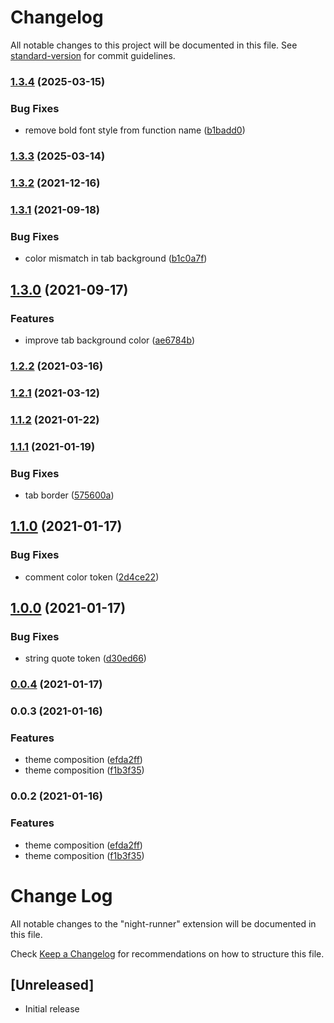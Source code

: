 # Changelog

All notable changes to this project will be documented in this file. See [standard-version](https://github.com/conventional-changelog/standard-version) for commit guidelines.

### [1.3.4](https://github.com/AfonsoVReis/night-runner/compare/v1.3.3...v1.3.4) (2025-03-15)


### Bug Fixes

* remove bold font style from function name ([b1badd0](https://github.com/AfonsoVReis/night-runner/commit/b1badd09fc024201c63b3ca574d651bf80e3bd93))

### [1.3.3](https://github.com/AfonsoVReis/night-runner/compare/v1.3.2...v1.3.3) (2025-03-14)

### [1.3.2](https://github.com/AfonsoVReis/night-runner/compare/v1.3.1...v1.3.2) (2021-12-16)

### [1.3.1](https://github.com/AfonsoVReis/night-runner/compare/v1.3.0...v1.3.1) (2021-09-18)


### Bug Fixes

* color mismatch in tab background ([b1c0a7f](https://github.com/AfonsoVReis/night-runner/commit/b1c0a7f490ca653b278e72f2af6b98a5084431c4))

## [1.3.0](https://github.com/AfonsoVReis/night-runner/compare/v1.2.2...v1.3.0) (2021-09-17)


### Features

* improve tab background color ([ae6784b](https://github.com/AfonsoVReis/night-runner/commit/ae6784b05579a2a504d70ea89fe9a309f3d8c435))

### [1.2.2](https://github.com/AfonsoVReis/night-runner/compare/v1.2.1...v1.2.2) (2021-03-16)

### [1.2.1](https://github.com/AfonsoVReis/night-runner/compare/v1.2.0...v1.2.1) (2021-03-12)

### [1.1.2](https://github.com/AfonsoVReis/night-runner/compare/v1.1.1...v1.1.2) (2021-01-22)

### [1.1.1](https://github.com/AfonsoVReis/night-runner/compare/v1.1.0...v1.1.1) (2021-01-19)


### Bug Fixes

* tab border  ([575600a](https://github.com/AfonsoVReis/night-runner/commit/575600ae29967526cc79f4300b361483164db70d))

## [1.1.0](https://github.com/AfonsoVReis/night-runner/compare/v1.0.0...v1.1.0) (2021-01-17)


### Bug Fixes

* comment color token  ([2d4ce22](https://github.com/AfonsoVReis/night-runner/commit/2d4ce225940a26106b8486551fa701167ce8286f))

## [1.0.0](https://github.com/AfonsoVReis/night-runner/compare/v0.0.4...v1.0.0) (2021-01-17)


### Bug Fixes

*  string quote token   ([d30ed66](https://github.com/AfonsoVReis/night-runner/commit/d30ed66e430432df384b537617002b8304aaad02))

### [0.0.4](https://github.com/AfonsoVReis/night-runner/compare/v0.0.3...v0.0.4) (2021-01-17)

### 0.0.3 (2021-01-16)


### Features

* theme composition ([efda2ff](https://github.com/AfonsoVReis/night-runner/commit/efda2ff6a017f8e980e68502eeaadc39093da289))
* theme composition ([f1b3f35](https://github.com/AfonsoVReis/night-runner/commit/f1b3f357cdfa7d4d8cfc0409c8218d0eba74e668))

### 0.0.2 (2021-01-16)


### Features

* theme composition ([efda2ff](https://github.com/AfonsoVReis/night-runner/commit/efda2ff6a017f8e980e68502eeaadc39093da289))
* theme composition ([f1b3f35](https://github.com/AfonsoVReis/night-runner/commit/f1b3f357cdfa7d4d8cfc0409c8218d0eba74e668))

# Change Log

All notable changes to the "night-runner" extension will be documented in this file.

Check [Keep a Changelog](http://keepachangelog.com/) for recommendations on how to structure this file.

## [Unreleased]

- Initial release
